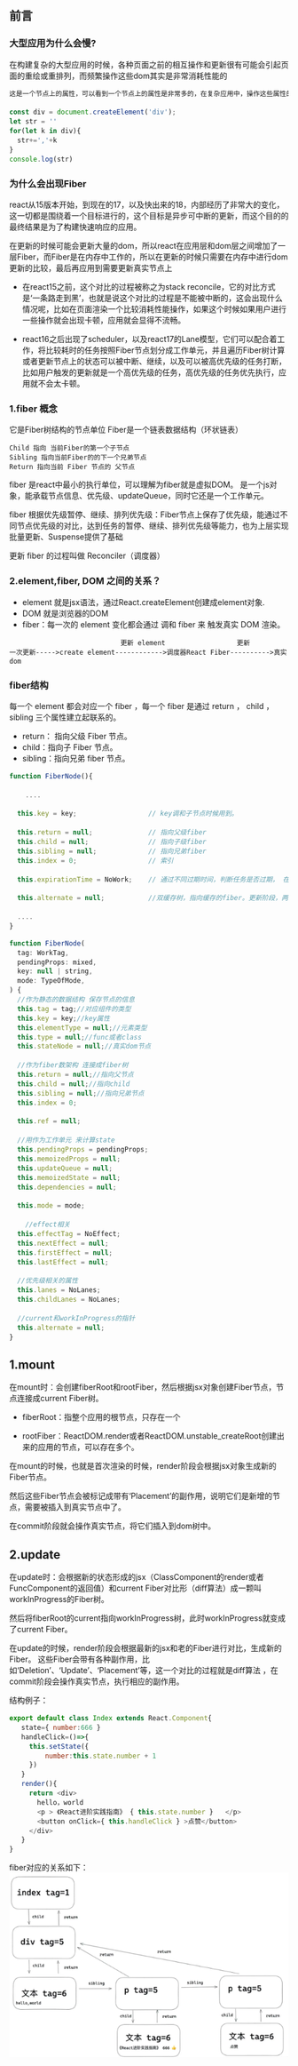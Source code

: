 ## 前言
### 大型应用为什么会慢?
在构建复杂的大型应用的时候，各种页面之前的相互操作和更新很有可能会引起页面的重绘或重排列，而频繁操作这些dom其实是非常消耗性能的
```javaScript
这是一个节点上的属性，可以看到一个节点上的属性是非常多的，在复杂应用中，操作这些属性的时候可能一不小心就会引起节点大量的更新，那如何提高应用的性能呢？

const div = document.createElement('div');
let str = ''
for(let k in div){
  str+=','+k
}
console.log(str)
```

### 为什么会出现Fiber
react从15版本开始，到现在的17，以及快出来的18，内部经历了非常大的变化，这一切都是围绕着一个目标进行的，这个目标是异步可中断的更新，而这个目的的最终结果是为了构建快速响应的应用。

在更新的时候可能会更新大量的dom，所以react在应用层和dom层之间增加了一层Fiber，而Fiber是在内存中工作的，所以在更新的时候只需要在内存中进行dom更新的比较，最后再应用到需要更新真实节点上

- 在react15之前，这个对比的过程被称之为stack reconcile，它的对比方式是‘一条路走到黑’，也就是说这个对比的过程是不能被中断的，这会出现什么情况呢，比如在页面渲染一个比较消耗性能操作，如果这个时候如果用户进行一些操作就会出现卡顿，应用就会显得不流畅。

- react16之后出现了scheduler，以及react17的Lane模型，它们可以配合着工作，将比较耗时的任务按照Fiber节点划分成工作单元，并且遍历Fiber树计算或者更新节点上的状态可以被中断、继续，以及可以被高优先级的任务打断，比如用户触发的更新就是一个高优先级的任务，高优先级的任务优先执行，应用就不会太卡顿。

### 1.fiber 概念
它是Fiber树结构的节点单位
Fiber是一个链表数据结构（环状链表）
```
Child 指向 当前Fiber的第一个子节点
Sibling 指向当前Fiber的的下一个兄弟节点
Return 指向当前 Fiber 节点的 父节点
```

fiber 是react中最小的执行单位，可以理解为fiber就是虚拟DOM。
是一个js对象，能承载节点信息、优先级、updateQueue，同时它还是一个工作单元。

fiber 根据优先级暂停、继续、排列优先级：Fiber节点上保存了优先级，能通过不同节点优先级的对比，达到任务的暂停、继续、排列优先级等能力，也为上层实现批量更新、Suspense提供了基础


更新 fiber 的过程叫做 Reconciler（调度器）

### 2.element,fiber, DOM 之间的关系？
- element 就是jsx语法，通过React.createElement创建成element对象.
- DOM 就是浏览器的DOM
- fiber：每一次的 element 变化都会通过 调和 fiber 来 触发真实 DOM 渲染。
```
                            更新 element                  更新
一次更新----->create element------------>调度器React Fiber---------->真实dom
```

### fiber结构
每一个 element 都会对应一个 fiber ，每一个 fiber 是通过 return ， child ，sibling 三个属性建立起联系的。

- return： 指向父级 Fiber 节点。
- child：指向子 Fiber 节点。
- sibling：指向兄弟 fiber 节点。
```javaScript
function FiberNode(){

    ....

  this.key = key;                  // key调和子节点时候用到。 
  
  this.return = null;              // 指向父级fiber
  this.child = null;               // 指向子级fiber
  this.sibling = null;             // 指向兄弟fiber 
  this.index = 0;                  // 索引

  this.expirationTime = NoWork;    // 通过不同过期时间，判断任务是否过期， 在v17版本用lane表示。

  this.alternate = null;           //双缓存树，指向缓存的fiber。更新阶段，两颗树互相交替。
  
  ....
}
```

```javaScript
function FiberNode(
  tag: WorkTag,
  pendingProps: mixed,
  key: null | string,
  mode: TypeOfMode,
) {
  //作为静态的数据结构 保存节点的信息 
  this.tag = tag;//对应组件的类型
  this.key = key;//key属性
  this.elementType = null;//元素类型
  this.type = null;//func或者class
  this.stateNode = null;//真实dom节点

  //作为fiber数架构 连接成fiber树
  this.return = null;//指向父节点
  this.child = null;//指向child
  this.sibling = null;//指向兄弟节点
  this.index = 0;

  this.ref = null;

  //用作为工作单元 来计算state
  this.pendingProps = pendingProps;
  this.memoizedProps = null;
  this.updateQueue = null;
  this.memoizedState = null;
  this.dependencies = null;

  this.mode = mode;
    
	//effect相关
  this.effectTag = NoEffect;
  this.nextEffect = null;
  this.firstEffect = null;
  this.lastEffect = null;

  //优先级相关的属性
  this.lanes = NoLanes;
  this.childLanes = NoLanes;

  //current和workInProgress的指针
  this.alternate = null;
}
```

## 1.mount
在mount时：会创建fiberRoot和rootFiber，然后根据jsx对象创建Fiber节点，节点连接成current Fiber树。

- fiberRoot：指整个应用的根节点，只存在一个

- rootFiber：ReactDOM.render或者ReactDOM.unstable_createRoot创建出来的应用的节点，可以存在多个。

在mount的时候，也就是首次渲染的时候，render阶段会根据jsx对象生成新的Fiber节点。

然后这些Fiber节点会被标记成带有‘Placement’的副作用，说明它们是新增的节点，需要被插入到真实节点中了。

在commit阶段就会操作真实节点，将它们插入到dom树中。

## 2.update
在update时：会根据新的状态形成的jsx（ClassComponent的render或者FuncComponent的返回值）和current Fiber对比形（diff算法）成一颗叫workInProgress的Fiber树。

然后将fiberRoot的current指向workInProgress树，此时workInProgress就变成了current Fiber。

在update的时候，render阶段会根据最新的jsx和老的Fiber进行对比，生成新的Fiber。
这些Fiber会带有各种副作用，比如‘Deletion’、‘Update’、‘Placement’等，这一个对比的过程就是diff算法 ，在commit阶段会操作真实节点，执行相应的副作用。

结构例子：
```javaScript
export default class Index extends React.Component{
   state={ number:666 } 
   handleClick=()=>{
     this.setState({
         number:this.state.number + 1
     })
   }
   render(){
     return <div>
       hello，world
       <p > 《React进阶实践指南》 { this.state.number }   </p>
       <button onClick={ this.handleClick } >点赞</button>
     </div>
   }
}
```
fiber对应的关系如下：
![](./图1_fiber对应实例.png)